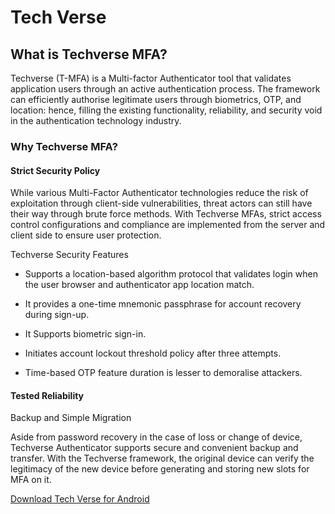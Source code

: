 # Tech Verse

## What is Techverse MFA?

Techverse (T-MFA) is a Multi-factor Authenticator tool that validates application users through an active authentication process. The framework can efficiently authorise legitimate users through biometrics, OTP, and location: hence, filling the existing functionality, reliability, and security void in the authentication technology industry.

### Why Techverse MFA?

#### Strict Security Policy
While various Multi-Factor Authenticator technologies reduce the risk of exploitation through client-side vulnerabilities, threat actors can still have their way through brute force methods. With Techverse MFAs, strict access control configurations and compliance are implemented from the server and client side to ensure user protection.



Techverse Security Features


- Supports a location-based algorithm protocol that validates login when the user browser and authenticator app location match.

- It provides a one-time mnemonic passphrase for account recovery during sign-up.

- It Supports biometric sign-in.

- Initiates account lockout threshold policy after three attempts.

- Time-based OTP feature duration is lesser to demoralise attackers.



#### Tested Reliability

Backup and Simple Migration

Aside from password recovery in the case of loss or change of device, Techverse Authenticator supports secure and convenient backup and transfer. With the Techverse framework, the original device can verify the legitimacy of the new device before generating and storing new slots for MFA on it.


[Download Tech Verse for Android](https://github.com/unknownaloy/tech_verse/raw/master/apk/tech_verse.apk)
